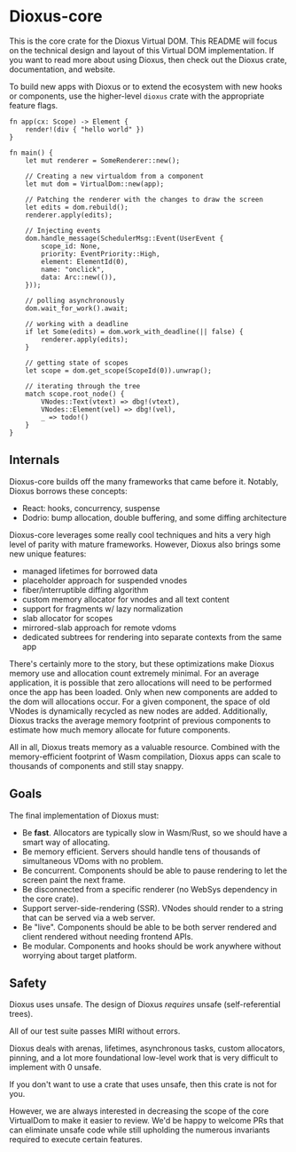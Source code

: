 # Dioxus-core

This is the core crate for the Dioxus Virtual DOM. This README will focus on the technical design and layout of this Virtual DOM implementation. If you want to read more about using Dioxus, then check out the Dioxus crate, documentation, and website.

To build new apps with Dioxus or to extend the ecosystem with new hooks or components, use the higher-level `dioxus` crate with the appropriate feature flags.


```rust, ignore
fn app(cx: Scope) -> Element {
    render!(div { "hello world" })
}

fn main() {
    let mut renderer = SomeRenderer::new();

    // Creating a new virtualdom from a component
    let mut dom = VirtualDom::new(app);

    // Patching the renderer with the changes to draw the screen
    let edits = dom.rebuild();
    renderer.apply(edits);

    // Injecting events
    dom.handle_message(SchedulerMsg::Event(UserEvent {
        scope_id: None,
        priority: EventPriority::High,
        element: ElementId(0),
        name: "onclick",
        data: Arc::new(()),
    }));

    // polling asynchronously
    dom.wait_for_work().await;

    // working with a deadline
    if let Some(edits) = dom.work_with_deadline(|| false) {
        renderer.apply(edits);
    }

    // getting state of scopes
    let scope = dom.get_scope(ScopeId(0)).unwrap();

    // iterating through the tree
    match scope.root_node() {
        VNodes::Text(vtext) => dbg!(vtext),
        VNodes::Element(vel) => dbg!(vel),
        _ => todo!()
    }
}
```

## Internals

Dioxus-core builds off the many frameworks that came before it. Notably, Dioxus borrows these concepts:

- React: hooks, concurrency, suspense
- Dodrio: bump allocation, double buffering, and some diffing architecture

Dioxus-core leverages some really cool techniques and hits a very high level of parity with mature frameworks. However, Dioxus also brings some new unique features:

- managed lifetimes for borrowed data
- placeholder approach for suspended vnodes
- fiber/interruptible diffing algorithm
- custom memory allocator for vnodes and all text content
- support for fragments w/ lazy normalization
- slab allocator for scopes
- mirrored-slab approach for remote vdoms
- dedicated subtrees for rendering into separate contexts from the same app

There's certainly more to the story, but these optimizations make Dioxus memory use and allocation count extremely minimal. For an average application, it is possible that zero allocations will need to be performed once the app has been loaded. Only when new components are added to the dom will allocations occur. For a given component, the space of old VNodes is dynamically recycled as new nodes are added. Additionally, Dioxus tracks the average memory footprint of previous components to estimate how much memory allocate for future components.

All in all, Dioxus treats memory as a valuable resource. Combined with the memory-efficient footprint of Wasm compilation, Dioxus apps can scale to thousands of components and still stay snappy.

## Goals

The final implementation of Dioxus must:

- Be **fast**. Allocators are typically slow in Wasm/Rust, so we should have a smart way of allocating.
- Be memory efficient. Servers should handle tens of thousands of simultaneous VDoms with no problem.
- Be concurrent. Components should be able to pause rendering to let the screen paint the next frame.
- Be disconnected from a specific renderer (no WebSys dependency in the core crate).
- Support server-side-rendering (SSR). VNodes should render to a string that can be served via a web server.
- Be "live". Components should be able to be both server rendered and client rendered without needing frontend APIs.
- Be modular. Components and hooks should be work anywhere without worrying about target platform.


## Safety

Dioxus uses unsafe. The design of Dioxus *requires* unsafe (self-referential trees).

All of our test suite passes MIRI without errors.

Dioxus deals with arenas, lifetimes, asynchronous tasks, custom allocators, pinning, and a lot more foundational low-level work that is very difficult to implement with 0 unsafe.

If you don't want to use a crate that uses unsafe, then this crate is not for you.

However, we are always interested in decreasing the scope of the core VirtualDom to make it easier to review. We'd be happy to welcome PRs that can eliminate unsafe code while still upholding the numerous invariants required to execute certain features.

